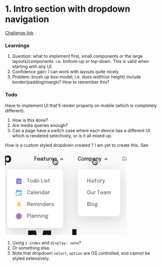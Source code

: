 # 1. Intro section with dropdown navigation

[Challenge link](https://www.frontendmentor.io/challenges/intro-section-with-dropdown-navigation-ryaPetHE5/hub/intro-section-with-dropdown-navigation-nf9va42mE1)

### Learnings
1. Question: what to implement first, small components or the large layouts/components. i.e. bottom-up or top-down. This is valid when starting with any UI.
2. Confidence gain: I can work with layouts quite nicely.
3. Problem: brush up box-model, i.e. does width(or height) include border/padding/margin? How to remember this?

### Todo
Have to implement UI that'll render properly on mobile (which is completely different).
1. How is this done?
2. Are media queries enough?
3. Can a page have a switch case where each device has a different UI which is rendered selectively, or is it all mixed up.

How is a custom styled dropdown created ?
I am yet to create this.
See
![](assets/1_intro_section_with_nav_dropdown-image-1.png)
1. Using `z-index` and `display: none`?
2. Or something else.
3. Note that dropdown `select`, `option` are OS controlled, and cannot be styled extensively.
